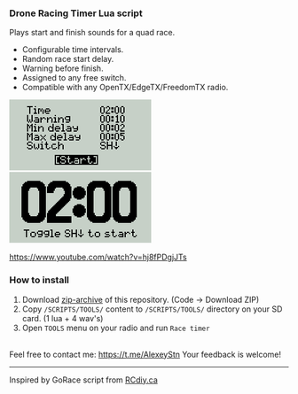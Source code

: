 ### Drone Racing Timer Lua script 

Plays start and finish sounds for a quad race.

* Configurable time intervals.
* Random race start delay.
* Warning before finish.
* Assigned to any free switch.
* Compatible with any OpenTX/EdgeTX/FreedomTX radio.

<img src="images/scr1.png" width="256" />  <img src="images/scr2.png" width="256" />

https://www.youtube.com/watch?v=hj8fPDgjJTs

### How to install
1. Download [zip-archive](https://github.com/alexeystn/droneracing-timer-lua-script/archive/master.zip) of this repository. (Code -> Download ZIP)
2. Copy `/SCRIPTS/TOOLS/` content to `/SCRIPTS/TOOLS/` directory on your SD card. (1 lua + 4 wav's)
3. Open `TOOLS` menu on your radio and run `Race timer`
 
<br>Feel free to contact me: https://t.me/AlexeyStn Your feedback is welcome!

-------

Inspired by GoRace script from [RCdiy.ca](http://rcdiy.ca/quad-race-start-sequence-gorace/)
